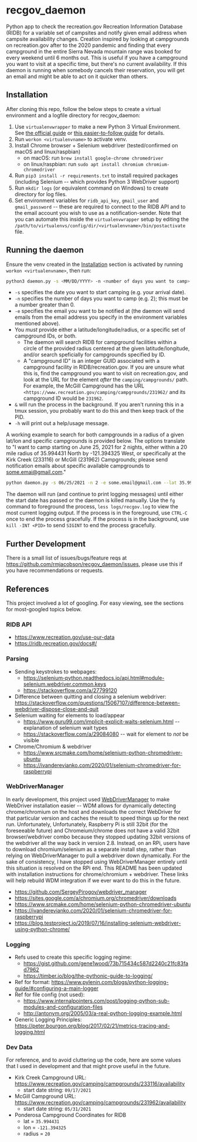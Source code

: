 # recgov_daemon

Python app to check the recreation.gov Recreation Information Database (RIDB) for a variable set of campsites and notify given email address when campsite availability changes. Creation inspired by looking at campgrounds on recreation.gov after to the 2020 pandemic and finding that every campground in the entire Sierra Nevada mountain range was booked for every weekend until 6 months out. This is useful if you have a campground you want to visit at a specific time, but there's no current availability. If this daemon is running when somebody cancels their reservation, you will get an email and might be able to act on it quicker than others.

## Installation

After cloning this repo, follow the below steps to create a virtual environment and a logfile directory for recgov_daemon:

1. Use `virtualenvwrapper` to make a new Python 3 Virtual Environment. See [the official guide](https://virtualenvwrapper.readthedocs.io/en/latest/install.html#basic-installation) or [this easier-to-follow guide](https://medium.com/@gitudaniel/installing-virtualenvwrapper-for-python3-ad3dfea7c717) for details.
2. Run `workon <virtualenvname>` to activate venv.
3. Install Chrome browser + Selenium webdriver (tested/confirmed on macOS and linux/raspbian)
    - on macOS: run `brew install google-chrome chromedriver`
    - on linux/raspbian: run `sudo apt install chromium chromium-chromedriver`
4. Run `pip3 install -r requirements.txt` to install required packages (including Selenium -- which provides Python 3 WebDriver support)
5. Run `mkdir logs` (or equivalent command on Windows) to create directory for log files.
6. Set environment variables for `ridb_api_key`, `gmail_user` and `gmail_password` -- these are required to connect to the RIDB API and to the email account you wish to use as a notification-sender. Note that you can automate this inside the `virtualenvwrapper` setup by editing the `/path/to/virtualenvs/config/dir/<virtualenvname>/bin/postactivate` file.

## Running the daemon

Ensure the venv created in the [Installation](#installation) section is activated by running `workon <virtualenvname>`, then run:

```bash
python3 daemon.py -s <MM/DD/YYYY> -n <number of days you want to camp> -e <email address you want to be notified at> [--lat <latitude> --lon <longitude> -r <radius in miles>] [--campground_ids <campground_id1,id2,...idN>] &
```

- `-s` specifies the date you want to start camping (e.g. your arrival date).
- `-n` specifies the number of days you want to camp (e.g. 2); this must be a number greater than 0.
- `-e` specifies the email you want to be notified at (the daemon will send emails from the email address you specify in the environment variables mentioned above).
- You _must_ provide either a latitude/longitude/radius, or a specific set of campground IDs, or both.
  - The daemon will search RIDB for campground facilities within a circle of the provided radius centered at the given latitude/longitude, and/or search speficially for campgrounds specified by ID.
  - A "campground ID" is an integer GUID associated with a campground facility in RIDB/recreation.gov. If you are unsure what this is, find the campground you want to visit on recreation.gov, and look at the URL for the element _after_ the `camping/campgrounds/` path. For example, the McGill Campground has the URL `<https://www.recreation.gov/camping/campgrounds/231962/` and its campground ID would be `231962`.
- `&` will run the process in the background. If you aren't running this in a tmux session, you probably want to do this and then keep track of the PID.
- `-h` will print out a help/usage message.

A working example to search for both campgrounds in a radius of a given lat/lon and specific campgrounds is provided below. The options translate to "I want to camp starting on June 25, 2021 for 2 nights, either within a 20 mile radius of 35.994431 North by -121.394325 West, or specifically at the Kirk Creek (233116) or McGill (231962) Campgrounds; please send notification emails about specific available campgrounds to some.emai@gmail.com."

```bash
python daemon.py -s 06/25/2021 -n 2 -e some.email@gmail.com --lat 35.994431 --lon -121.394325 -r 20 --campground_ids 233116,231962 &
```

The daemon will run (and continue to print logging messages) until either the start date has passed or the daemon is killed manually. Use the `fg` command to foreground the process, `less logs/recgov.log` to view the most current logging output. If the process is in the foreground, use `CTRL-C` once to end the process gracefully. If the process is in the background, use `kill -INT <PID>` to send `SIGINT` to end the process gracefully.

## Further Development

There is a small list of issues/bugs/feature reqs at <https://github.com/rmjacobson/recgov_daemon/issues>, please use this if you have recommendations or requests.

## References

This project involved a lot of googling.  For easy viewing, see the sections for most-googled topics below.

### RIDB API

- <https://www.recreation.gov/use-our-data>
- <https://ridb.recreation.gov/docs#/>

### Parsing

- Sending keystrokes to webpages:
  - <https://selenium-python.readthedocs.io/api.html#module-selenium.webdriver.common.keys>
  - <https://stackoverflow.com/a/27799120>
- Difference between quitting and closing a selenium webdriver: <https://stackoverflow.com/questions/15067107/difference-between-webdriver-dispose-close-and-quit>
- Selenium waiting for elements to load/appear
  - <https://www.guru99.com/implicit-explicit-waits-selenium.html> -- explanation of selenium wait types
  - <https://stackoverflow.com/a/29084080> -- wait for element to *not* be visible
- Chrome/Chromium & webdriver
  - <https://www.srcmake.com/home/selenium-python-chromedriver-ubuntu>
  - <https://ivanderevianko.com/2020/01/selenium-chromedriver-for-raspberrypi>

### WebDriverManager

In early development, this project used [WebDriverManager](https://github.com/SergeyPirogov/webdriver_manager) to make WebDriver installation easier -- WDM allows for dynamically detecting chrome/chromium on the host and downloads the correct WebDriver for that particular version and caches the result to speed things up for the next run. Unfortunately, Unfortunately, Raspberry Pi is still 32bit (for the foreseeable future) and Chromeium/chrome does not have a valid 32bit browser/webdriver combo because they stopped updating 32bit versions of the webdriver all the way back in version 2.8. Instead, on an RPi, users have to download chromium/selenium as a separate install step, rather than relying on WebDriverManager to pull a webdriver down dynamically. For the sake of consistency, I have stopped using WebDriverManager entirely until this situation is resolved on the RPi end. This README has been updated with installation instructions for chrome/chromium + webdriver. These links will help rebuild WDM integration if we ever want to do this in the future.

- <https://github.com/SergeyPirogov/webdriver_manager>
- <https://sites.google.com/a/chromium.org/chromedriver/downloads>
- <https://www.srcmake.com/home/selenium-python-chromedriver-ubuntu>
- <https://ivanderevianko.com/2020/01/selenium-chromedriver-for-raspberrypi>
- <https://blog.testproject.io/2019/07/16/installing-selenium-webdriver-using-python-chrome/>

### Logging

- Refs used to create this specific logging regime:
  - <https://gist.github.com/gene1wood/73b715434c587d2240c21fc83fad7962>
  - <https://timber.io/blog/the-pythonic-guide-to-logging/>
- Ref for format: <https://www.pylenin.com/blogs/python-logging-guide/#configuring-a-main-logger>
- Ref for file config (not used):
  - <https://www.internalpointers.com/post/logging-python-sub-modules-and-configuration-files>
  - <http://antonym.org/2005/03/a-real-python-logging-example.html>
- Generic Logging Principles: <https://peter.bourgon.org/blog/2017/02/21/metrics-tracing-and-logging.html>

### Dev Data

For reference, and to avoid cluttering up the code, here are some values that I used in development and that might prove useful in the future.

- Kirk Creek Campground URL: <https://www.recreation.gov/camping/campgrounds/233116/availability>
  - start date string: `09/17/2021`
- McGill Campground URL: <https://www.recreation.gov/camping/campgrounds/231962/availability>
  - start date string: `05/31/2021`
- Ponderosa Campground Coordinates for RIDB
  - lat = `35.994431`
  - lon = `-121.394325`
  - radius = `20`
